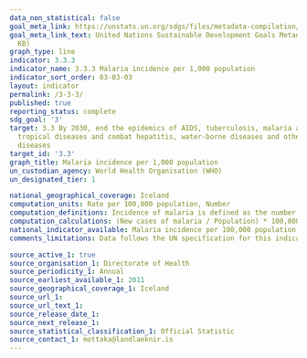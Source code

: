 ```yaml
---
data_non_statistical: false
goal_meta_link: https://unstats.un.org/sdgs/files/metadata-compilation/Metadata-Goal-3.pdf
goal_meta_link_text: United Nations Sustainable Development Goals Metadata (PDF 431
  KB)
graph_type: line
indicator: 3.3.3
indicator_name: 3.3.3 Malaria incidence per 1,000 population
indicator_sort_order: 03-03-03
layout: indicator
permalink: /3-3-3/
published: true
reporting_status: complete
sdg_goal: '3'
target: 3.3 By 2030, end the epidemics of AIDS, tuberculosis, malaria and neglected
  tropical diseases and combat hepatitis, water-borne diseases and other communicable
  diseases
target_id: '3.3'
graph_title: Malaria incidence per 1,000 population
un_custodian_agency: World Health Organisation (WHO)
un_designated_tier: 1

national_geographical_coverage: Iceland
computation_units: Rate per 100,000 population, Number
computation_definitions: Incidence of malaria is defined as the number of new cases of malaria per 100,000 people at risk each year.
computation_calculations: (New cases of malaria / Population) * 100,000
national_indicator_available: Malaria incidence per 100,000 population
comments_limitations: Data follows the UN specification for this indicator. This indicator has been identified in collaboration with topic experts.

source_active_1: true
source_organisation_1: Directorate of Health
source_periodicity_1: Annual
source_earliest_available_1: 2011
source_geographical_coverage_1: Iceland
source_url_1: 
source_url_text_1: 
source_release_date_1:
source_next_release_1:
source_statistical_classification_1: Official Statistic
source_contact_1: mottaka@landlaeknir.is
---
```


